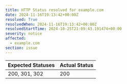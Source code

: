 ```yaml
---
title: HTTP Status resolved for example.com
date: 2024-11-16T19:13:42+00:00Z
resolved: True
resolvedWhen: 2024-11-16T19:13:42+00:00Z
resolvedStartTime: 2024-10-25T21:09:43.191474+00:00
severity: notice
affected:
  - example.com
section: issue
---
```


| Expected Statuses | Actual Status  |
|-------------------|----------------|
| 200, 301, 302 | 200 |
